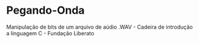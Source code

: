 # Pegando-Onda
Manipulação de bits de um arquivo de aúdio .WAV  - Cadeira de introdução a linguagem C - Fundação Liberato
